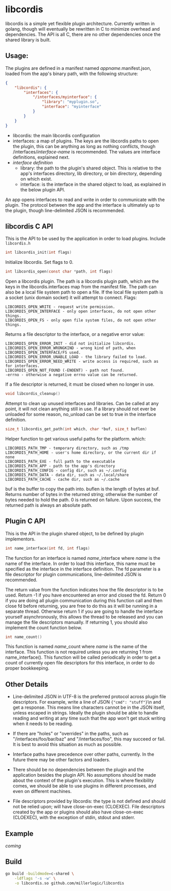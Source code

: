 # libcordis
libcordis is a simple yet flexible plugin architecture.
Currently written in golang, though will eventually be rewritten in C to minimize overhead and dependencies.
The API is all C, there are no other dependencies once the shared library is built.

## Usage:

The plugins are defined in a manifest named *appname*.manifest.json, loaded from the app's binary path, with the following structure:

```json
{
    "libcordis": {
        "interfaces": {
            "/interfaces/myinterface": {
                "library": "myplugin.so",
                "interface": "myinterface"
            }
        }
    }
}
```

* libcordis: the main libcordis configuration
* interfaces: a map of plugins. The keys are the libcordis paths to open the plugin, this can be anything as long as nothing conflicts, though /interfaces/*interface-name* is recommended. The values are interface definitions, explained next.
* *interface definition*
  * library: the path to the plugin's shared object. This is relative to the app's interfaces directory, lib directory, or bin directory, depending on which exist.
  * interface: is the interface in the shared object to load, as explained in the below plugin API.

An app opens interfaces to read and write in order to communicate with the plugin.
The protocol between the app and the interface is ultimately up to the plugin, though line-delimited JSON is recommended.

## libcordis C API

This is the API to be used by the application in order to load plugins. Include ```libcordis.h```

```c
int libcordis_init(int flags)
```
Initialize libcordis. Set flags to 0.

```c
int libcordis_open(const char *path, int flags)
```
Open a libcordis plugin. The path is a libcordis plugin path, which are the keys in the libcordis.interfaces map from the manifest file. The path can also be a local file system path to open a file. If the local file system path is a socket (unix domain socket) it will attempt to connect.
Flags:
```
LIBCORDIS_OPEN_WRITE - request write permission.
LIBCORDIS_OPEN_INTERFACE - only open interfaces, do not open other things.
LIBCORDIS_OPEN_FS - only open file system files, do not open other things.
```
Returns a file descriptor to the interface, or a negative error value:
```
LIBCORDIS_OPEN_ERROR_INIT - did not initialize libcordis.
LIBCORDIS_OPEN_ERROR_WRONGKIND - wrong kind of path, when LIBCORDIS_OPEN_INTERFACE/FS used.
LIBCORDIS_OPEN_ERROR_UNABLE_LOAD - the library failed to load.
LIBCORDIS_OPEN_ERROR_NEED_WRITE - write access is required, such as for interfaces.
LIBCORDIS_OPEN_NOT_FOUND (-ENOENT) - path not found.
-errno - otherwise a negative errno value can be returned.
```
If a file descriptor is returned, it must be closed when no longer in use.

```c
void libcordis_cleanup()
```
Attempt to clean up unused interfaces and libraries. Can be called at any point, it will not clean anything still in use.
If a library should not ever be unloaded for some reason, no_unload can be set to true in the interface definition.

```c
size_t libcordis_get_path(int which, char *buf, size_t buflen)
```
Helper function to get various useful paths for the platform.
which:
```
LIBCORDIS_PATH_TMP - temporary directory, such as /tmp
LIBCORDIS_PATH_HOME - user's home directory, or the current dir if none
LIBCORDIS_PATH_EXE - full path to the executable
LIBCORDIS_PATH_APP - path to the app's directory
LIBCORDIS_PATH_CONFIG - config dir, such as ~/.config
LIBCORDIS_PATH_DATA - data dir, such as ~/.local/share
LIBCORDIS_PATH_CACHE - cache dir, such as ~/.cache
```
buf is the buffer to copy the path into.
buflen is the length of bytes at buf.
Returns number of bytes in the returned string; otherwise the number of bytes needed to hold the path. 0 is returned on failure.
Upon success, the returned path is always an absolute path.

## Plugin C API

This is the API in the plugin shared object, to be defined by plugin implementors.

```c
int name_interface(int fd, int flags)
```
The function for an interface is named *name*_interface where *name* is the name of the interface. In order to load this interface, this name must be specified as the interface in the interface definition.
The fd parameter is a file descriptor for plugin communications, line-delimited JSON is recommended.

The return value from the function indicates how the file descriptor is to be used. Return -1 if you have encountered an error and closed the fd. Return 0 if you are doing all plugin communication during this function call and then close fd before returning, you are free to do this as it will be running in a separate thread. Otherwise return 1 if you are going to handle the interface yourself asynchronously, this allows the thread to be released and you can manage the file descriptors manually. If returning 1, you should also implement the count function below.

```c
int name_count()
```
This function is named *name*_count where *name* is the name of the interface. This function is not required unless you are returning 1 from name_interface().
This function will be called periodically in order to get a count of currently open file descriptors for this interface, in order to do proper bookkeeping.

## Other Details

* Line-delimited JSON in UTF-8 is the preferred protocol across plugin file descriptors. For example, write a line of JSON ```{"cmd": "stuff"}```\n and get a response. This means line characters cannot be in the JSON itself, unless escaped in strings. Ideally the plugin should be able to handle reading and writing at any time such that the app won't get stuck writing when it needs to be reading.

* If there are "holes" or "overrides" in the paths, such as "/interfaces/foo/bar/baz" and "/interfaces/foo", this may succeed or fail. It is best to avoid this situation as much as possible.

* Interface paths have precedence over other paths, currently. In the future there may be other factors and loaders.

* There should be no dependencies between the plugin and the application besides the plugin API. No assumptions should be made about the context of the plugin's execution. This is where flexibility comes, we should be able to use plugins in different processes, and even on different machines.

* File descriptors provided by libcordis: the type is not defined and should not be relied upon; will have close-on-exec (CLOEXEC). File descriptors created by the app or plugins should also have close-on-exec (CLOEXEC), with the exception of stdin, stdout and stderr.

## Example

*coming*

## Build

```sh
go build -buildmode=c-shared \
    -ldflags '-s -w' \
    -o libcordis.so github.com/millerlogic/libcordis
```
